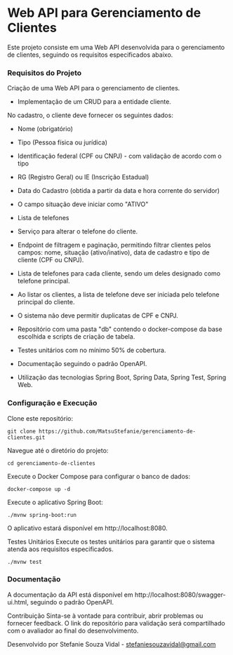 # Web API para Gerenciamento de Clientes
Este projeto consiste em uma Web API desenvolvida para o gerenciamento de clientes, seguindo os requisitos especificados abaixo.

### Requisitos do Projeto
Criação de uma Web API para o gerenciamento de clientes.
- Implementação de um CRUD para a entidade cliente.

No cadastro, o cliente deve fornecer os seguintes dados:
- Nome (obrigatório)
- Tipo (Pessoa física ou jurídica)
- Identificação federal (CPF ou CNPJ) - com validação de acordo com o tipo
- RG (Registro Geral) ou IE (Inscrição Estadual)
- Data do Cadastro (obtida a partir da data e hora corrente do servidor)
- O campo situação deve iniciar como "ATIVO"
- Lista de telefones 
- Serviço para alterar o telefone do cliente. 
- Endpoint de filtragem e paginação, permitindo filtrar clientes pelos campos: nome, situação (ativo/inativo), data de cadastro e tipo de cliente (CPF ou CNPJ). 
- Lista de telefones para cada cliente, sendo um deles designado como telefone principal.

- Ao listar os clientes, a lista de telefone deve ser iniciada pelo telefone principal do cliente.
- O sistema não deve permitir duplicatas de CPF e CNPJ. 
- Repositório com uma pasta "db" contendo o docker-compose da base escolhida e scripts de criação de tabela. 
- Testes unitários com no mínimo 50% de cobertura. 
- Documentação seguindo o padrão OpenAPI. 
- Utilização das tecnologias Spring Boot, Spring Data, Spring Test, Spring Web.

### Configuração e Execução

Clone este repositório:

```
git clone https://github.com/MatsuStefanie/gerenciamento-de-clientes.git
```

Navegue até o diretório do projeto:
```
cd gerenciamento-de-clientes
```

Execute o Docker Compose para configurar o banco de dados:
```
docker-compose up -d
```

Execute o aplicativo Spring Boot:
```
./mvnw spring-boot:run
```
O aplicativo estará disponível em http://localhost:8080.


Testes Unitários
Execute os testes unitários para garantir que o sistema atenda aos requisitos especificados.
```
./mvnw test
```

### Documentação
A documentação da API está disponível em http://localhost:8080/swagger-ui.html, seguindo o padrão OpenAPI.

Contribuição
Sinta-se à vontade para contribuir, abrir problemas ou fornecer feedback. O link do repositório para validação será compartilhado com o avaliador ao final do desenvolvimento.

Desenvolvido por Stefanie Souza Vidal - stefaniesouzavidal@gmail.com